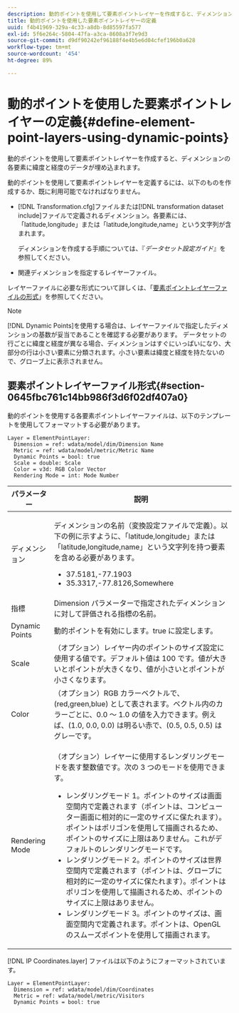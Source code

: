 ```yaml
---
description: 動的ポイントを使用して要素ポイントレイヤーを作成すると、ディメンションの各要素に緯度と経度のデータが埋め込まれます。
title: 動的ポイントを使用した要素ポイントレイヤーの定義
uuid: f4b41969-329a-4c33-a8db-8d85597fa577
exl-id: 5f6e264c-5804-47fa-a3ca-8608a3f7e9d3
source-git-commit: d9df90242ef96188f4e4b5e6d04cfef196b0a628
workflow-type: tm+mt
source-wordcount: '454'
ht-degree: 89%

---
```


# 動的ポイントを使用した要素ポイントレイヤーの定義{#define-element-point-layers-using-dynamic-points}

動的ポイントを使用して要素ポイントレイヤーを作成すると、ディメンションの各要素に緯度と経度のデータが埋め込まれます。

動的ポイントを使用して要素ポイントレイヤーを定義するには、以下のものを作成するか、既に利用可能でなければなりません。

* [!DNL Transformation.cfg]ファイルまたは[!DNL transformation dataset include]ファイルで定義されるディメンション。各要素には、「latitude,longitude」または「latitude,longitude,name」という文字列が含まれます。

   ディメンションを作成する手順については、『*データセット設定ガイド*』を参照してください。

* 関連ディメンションを指定するレイヤーファイル。

レイヤーファイルに必要な形式について詳しくは、「[要素ポイントレイヤーファイルの形式](../../../../home/c-get-started/c-im-layers/c-elmt-pt-layers/c-elmt-pt-dyn-pts.md#section-0645fbc761c14bb986f3d6f02df407a0)」を参照してください。

>[!NOTE]
>
>[!DNL Dynamic Points]を使用する場合は、レイヤーファイルで指定したディメンションの基数が妥当であることを確認する必要があります。 データセットの行ごとに緯度と経度が異なる場合、ディメンションはすぐにいっぱいになり、大部分の行は小さい要素に分類されます。小さい要素は緯度と経度を持たないので、グローブ上に表示されません。

## 要素ポイントレイヤーファイル形式{#section-0645fbc761c14bb986f3d6f02df407a0}

動的ポイントを使用する各要素ポイントレイヤーファイルは、以下のテンプレートを使用してフォーマットする必要があります。

```
Layer = ElementPointLayer:
  Dimension = ref: wdata/model/dim/Dimension Name
  Metric = ref: wdata/model/metric/Metric Name
  Dynamic Points = bool: true
  Scale = double: Scale
  Color = v3d: RGB Color Vector
  Rendering Mode = int: Mode Number
```

<table id="table_8756BDCC49F447C0855BA64BC0078A0C"> 
 <thead> 
  <tr> 
   <th colname="col1" class="entry"> パラメーター </th> 
   <th colname="col2" class="entry"> 説明 </th> 
  </tr> 
 </thead>
 <tbody> 
  <tr> 
   <td colname="col1"> ディメンション </td> 
   <td colname="col2"> <p>ディメンションの名前（変換設定ファイルで定義）。以下の例に示すように、「latitude,longitude」または「latitude,longitude,name」という文字列を持つ要素を含める必要があります。 
     <ul id="ul_CC12F05459C640F5AB3C295932B04F83"> 
      <li id="li_9023CFA04A0F407E9DF0E1A4D71BB18C">37.5181,-77.1903 </li> 
      <li id="li_F002AB3AB98049A4AF1588B51167C7FA">35.3317,-77.8126,Somewhere </li> 
     </ul> </p> </td> 
  </tr> 
  <tr> 
   <td colname="col1"> 指標 </td> 
   <td colname="col2"> Dimension パラメーターで指定されたディメンションに対して評価される指標の名前。 </td> 
  </tr> 
  <tr> 
   <td colname="col1"> Dynamic Points </td> 
   <td colname="col2"> 動的ポイントを有効にします。true に設定します。 </td> 
  </tr> 
  <tr> 
   <td colname="col1"> Scale </td> 
   <td colname="col2"> （オプション）レイヤー内のポイントのサイズ設定に使用する値です。デフォルト値は 100 です。値が大きいとポイントが大きくなり、値が小さいとポイントが小さくなります。 </td> 
  </tr> 
  <tr> 
   <td colname="col1"> Color </td> 
   <td colname="col2"> （オプション）RGB カラーベクトルで、(red,green,blue) として表されます。ベクトル内のカラーごとに、0.0 ～ 1.0 の値を入力できます。例えば、(1.0, 0.0, 0.0) は明るい赤で、(0.5, 0.5, 0.5) はグレーです。 </td> 
  </tr> 
  <tr> 
   <td colname="col1"> Rendering Mode </td> 
   <td colname="col2"> <p>（オプション）レイヤーに使用するレンダリングモードを表す整数値です。次の 3 つのモードを使用できます。 
     <ul id="ul_C7A74B9B085741C8B7116E4F110DF830"> 
      <li id="li_75CC2BE35C594B6895F743A1967A2E07">レンダリングモード 1。ポイントのサイズは画面空間内で定義されます（ポイントは、コンピューター画面に相対的に一定のサイズに保たれます）。ポイントはポリゴンを使用して描画されるため、ポイントのサイズに上限はありません。これがデフォルトのレンダリングモードです。 </li> 
      <li id="li_5B19C5B0F59548E28DCE7F7CD319E210">レンダリングモード 2。ポイントのサイズは世界空間内で定義されます（ポイントは、グローブに相対的に一定のサイズに保たれます）。ポイントはポリゴンを使用して描画されるため、ポイントのサイズに上限はありません。 </li> 
      <li id="li_DF0C9AEFE82642C9BD5AEA79770D2896">レンダリングモード 3。ポイントのサイズは、画面空間内で定義されます。ポイントは、OpenGL のスムーズポイントを使用して描画されます。 </li> 
     </ul> </p> </td> 
  </tr> 
 </tbody> 
</table>

[!DNL IP Coordinates.layer] ファイルは以下のようにフォーマットされています。

```
Layer = ElementPointLayer:
  Dimension = ref: wdata/model/dim/Coordinates
  Metric = ref: wdata/model/metric/Visitors
  Dynamic Points = bool: true
```
